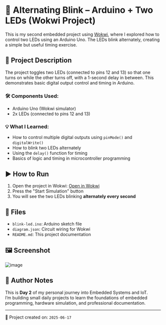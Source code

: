 # 🔁 Alternating Blink – Arduino + Two LEDs (Wokwi Project)

This is my second embedded project using [Wokwi](https://wokwi.com/), where I explored how to control two LEDs using an Arduino Uno. The LEDs blink alternately, creating a simple but useful timing exercise.

## 🔧 Project Description

The project toggles two LEDs (connected to pins 12 and 13) so that one turns on while the other turns off, with a 1-second delay in between. This demonstrates basic digital output control and timing in Arduino.

### 🛠️ Components Used:
- Arduino Uno (Wokwi simulator)
- 2x LEDs (connected to pins 12 and 13)

### 💡 What I Learned:
- How to control multiple digital outputs using `pinMode()` and `digitalWrite()`
- How to blink two LEDs alternately
- Using the `delay()` function for timing
- Basics of logic and timing in microcontroller programming

## ▶️ How to Run
1. Open the project in Wokwi: [Open in Wokwi](https://wokwi.com/projects/INSERT-YOUR-PROJECT-ID)
2. Press the "Start Simulation" button
3. You will see the two LEDs blinking **alternately every second**

## 📁 Files
- `blink-led.ino`: Arduino sketch file
- `diagram.json`: Circuit wiring for Wokwi
- `README.md`: This project documentation

## 🖼️ Screenshot

![image](https://github.com/user-attachments/assets/429b4f7f-b5c2-4a4d-84df-1695ecbc56d7)

## 🧠 Author Notes
This is **Day 2** of my personal journey into Embedded Systems and IoT.  
I’m building small daily projects to learn the foundations of embedded programming, hardware simulation, and professional documentation.

---

📅 Project created on: `2025-06-17`
